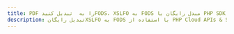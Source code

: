 ---title: PDF را به  تبدیل کنیدFODS، XSLFO به FODS مبدل رایگان یا PHP SDKdescription: تبدیل رایگانXSLFO به FODS با استفاده از PHP Cloud APIs & SDK همچنین اسناد PDF را در Cloud ایجاد، ویرایش و رندر کنید.---